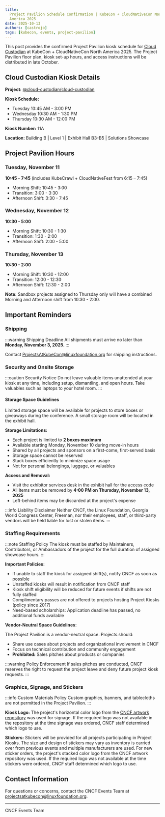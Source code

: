```yaml
---
title:
  Project Pavilion Schedule Confirmation | KubeCon + CloudNativeCon North
  America 2025
date: 2025-10-13
authors: [castrojo]
tags: [kubecon, events, project-pavilion]
---
```


This post provides the confirmed Project Pavilion kiosk schedule for
[Cloud Custodian](https://github.com/cloud-custodian/cloud-custodian) at
KubeCon + CloudNativeCon North America 2025. The Project Pavilion floor plan,
kiosk set-up hours, and access instructions will be distributed in late October.

## Cloud Custodian Kiosk Details

**Project:** [@cloud-custodian/cloud-custodian](https://github.com/cloud-custodian/cloud-custodian)

**Kiosk Schedule:**

- Tuesday 10:45 AM - 3:00 PM
- Wednesday 10:30 AM - 1:30 PM
- Thursday 10:30 AM - 12:00 PM

**Kiosk Number:** 11A

**Location:** Building B | Level 1 | Exhibit Hall B3-B5 | Solutions Showcase

## Project Pavilion Hours

### Tuesday, November 11

**10:45 – 7:45** (includes KubeCrawl + CloudNativeFest from 6:15 – 7:45)

- Morning Shift: 10:45 - 3:00
- Transition: 3:00 - 3:30
- Afternoon Shift: 3:30 - 7:45

### Wednesday, November 12

**10:30 - 5:00**

- Morning Shift: 10:30 - 1:30
- Transition: 1:30 - 2:00
- Afternoon Shift: 2:00 - 5:00

### Thursday, November 13

**10:30 - 2:00**

- Morning Shift: 10:30 - 12:00
- Transition: 12:00 - 12:30
- Afternoon Shift: 12:30 - 2:00

**Note:** Sandbox projects assigned to Thursday only will have a combined
Morning and Afternoon shift from 10:30 - 2:00.

## Important Reminders

### Shipping

:::warning Shipping Deadline
All shipments must arrive no later than **Monday, November 3, 2025**.
:::

Contact
[ProjectsAtKubeCon@linuxfoundation.org](mailto:ProjectsAtKubeCon@linuxfoundation.org)
for shipping instructions.

### Security and Onsite Storage

:::caution Security Notice
Do not leave valuable items unattended at your kiosk at any time, including
setup, dismantling, and open hours. Take valuables such as laptops to your hotel
room.
:::

#### Storage Space Guidelines

Limited storage space will be available for projects to store boxes or giveaways
during the conference. A small storage room will be located in the exhibit hall.

**Storage Limitations:**

- Each project is limited to **2 boxes maximum**
- Available starting Monday, November 10 during move-in hours
- Shared by all projects and sponsors on a first-come, first-served basis
- Storage space cannot be reserved
- Stack boxes efficiently to minimize space usage
- Not for personal belongings, luggage, or valuables

**Access and Removal:**

- Visit the exhibitor services desk in the exhibit hall for the access code
- All items must be removed by **4:00 PM on Thursday, November 13, 2025**
- Left-behind items may be discarded at the project's expense

:::info Liability Disclaimer
Neither CNCF, the Linux Foundation, Georgia World Congress Center, Freeman, nor
their employees, staff, or third-party vendors will be held liable for lost or
stolen items.
:::

### Staffing Requirements

:::note Staffing Policy
The kiosk must be staffed by Maintainers, Contributors, or Ambassadors of the
project for the full duration of assigned showcase hours.
:::

**Important Policies:**

- If unable to staff the kiosk for assigned shift(s), notify CNCF as soon as
  possible
- Unstaffed kiosks will result in notification from CNCF staff
- Kiosk shift eligibility will be reduced for future events if shifts are not
  fully staffed
- Complimentary passes are not offered to projects hosting Project Kiosks (policy
  since 2017)
- Need-based scholarships: Application deadline has passed, no additional funds
  available

**Vendor-Neutral Space Guidelines:**

The Project Pavilion is a vendor-neutral space. Projects should:

- Share use cases about projects and organizational involvement in CNCF
- Focus on technical contribution and community engagement
- **Prohibited:** Sales pitches about products or companies

:::warning Policy Enforcement
If sales pitches are conducted, CNCF reserves the right to request the project
leave and deny future project kiosk requests.
:::

### Graphics, Signage, and Stickers

:::info Custom Materials Policy
Custom graphics, banners, and tablecloths are not permitted in the Project
Pavilion.
:::

**Kiosk Logo:** The project's horizontal color logo from the
[CNCF artwork repository](https://github.com/cncf/artwork) was used for signage.
If the required logo was not available in the repository at the time signage was
ordered, CNCF staff determined which logo to use.

**Stickers:** Stickers will be provided for all projects participating in Project
Kiosks. The size and design of stickers may vary as inventory is carried over
from previous events and multiple manufacturers are used. For new sticker orders,
the project's stacked color logo from the CNCF artwork repository was used. If
the required logo was not available at the time stickers were ordered, CNCF staff
determined which logo to use.

## Contact Information

For questions or concerns, contact the CNCF Events Team at
[projectsatkubecon@linuxfoundation.org](mailto:projectsatkubecon@linuxfoundation.org).

---

CNCF Events Team
